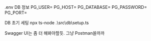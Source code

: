 .env
DB 정보
PG_USER=
PG_HOST=
PG_DATABASE=
PG_PASSWORD=
PG_PORT=

DB 초기 세팅
npx ts-node .\src\db\setup.ts

Swagger UI는 좀 더 해봐야할듯. 그냥 Postman쓸까까

